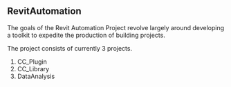 ## RevitAutomation

The goals of the Revit Automation Project revolve largely around developing a toolkit to expedite the production of building projects.

The project consists of currently 3 projects.
1. CC_Plugin
2. CC_Library
4. DataAnalysis
